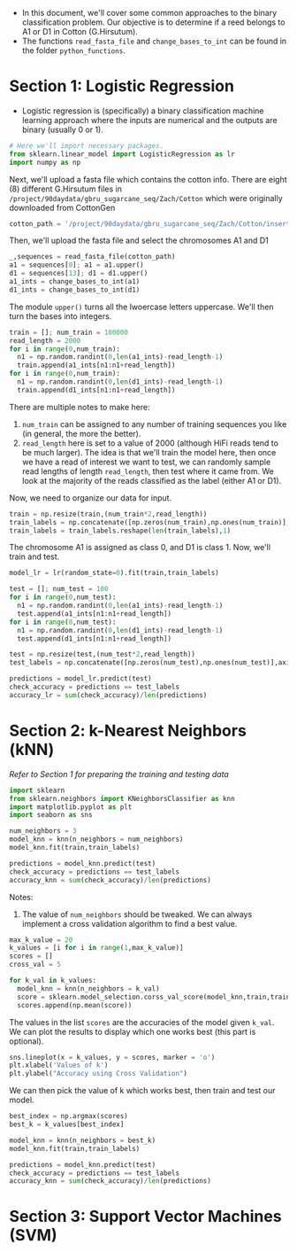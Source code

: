 - In this document, we'll cover some common approaches to the binary classification problem.  Our objective is to determine if a reed belongs to A1 or D1 in Cotton (G.Hirsutum).
- The functions ```read_fasta_file``` and ```change_bases_to_int``` can be found in the folder ```python_functions```.



# Section 1: Logistic Regression
- Logistic regression is (specifically) a binary classification machine learning approach where the inputs are numerical and the outputs are binary (usually 0 or 1).

```python
# Here we'll import necessary packages.
from sklearn.linear_model import LogisticRegression as lr
import numpy as np
```

Next, we'll upload a fasta file which contains the cotton info.  There are eight (8) different G.Hirsutum files in ```/project/90daydata/gbru_sugarcane_seq/Zach/Cotton``` which were originally downloaded from CottonGen
```python
cotton_path = '/project/90daydata/gbru_sugarcane_seq/Zach/Cotton/insert_cotton_file_of_interest_here.fa'
```

Then, we'll upload the fasta file and select the chromosomes A1 and D1
```python
_,sequences = read_fasta_file(cotton_path)
a1 = sequences[0]; a1 = a1.upper()
d1 = sequences[13]; d1 = d1.upper()
a1_ints = change_bases_to_int(a1)
d1_ints = change_bases_to_int(d1)
```
The module ```upper()``` turns all the lwoercase letters uppercase.  We'll then turn the bases into integers.  

```python
train = []; num_train = 100000
read_length = 2000
for i in range(0,num_train):
  n1 = np.random.randint(0,len(a1_ints)-read_length-1)
  train.append(a1_ints[n1:n1+read_length])
for i in range(0,num_train):
  n1 = np.random.randint(0,len(d1_ints)-read_length-1)
  train.append(d1_ints[n1:n1+read_length])
```

There are multiple notes to make here:
1.  ```num_train``` can be assigned to any number of training sequences you like (in general, the more the better).
2.  ```read_length``` here is set to a value of 2000 (although HiFi reads tend to be much larger).  The idea is that we'll train the model here, then once we have a read of interest we want to test, we can randomly sample read lengths of length ```read_length```, then test where it came from.  We look at the majority of the reads classified as the label (either A1 or D1).

Now, we need to organize our data for input.
```python
train = np.resize(train,(num_train*2,read_length))
train_labels = np.concatenate([np.zeros(num_train),np.ones(num_train)],axis=0)
train_labels = train_labels.reshape(len(train_labels),1)
```

The chromosome A1 is assigned as class 0, and D1 is class 1.  Now, we'll train and test.

```python
model_lr = lr(random_state=0).fit(train,train_labels)

test = []; num_test = 100
for i in range(0,num_test):
  n1 = np.random.randint(0,len(a1_ints)-read_length-1)
  test.append(a1_ints[n1:n1+read_length])
for i in range(0,num_test):
  n1 = np.random.randint(0,len(d1_ints)-read_length-1)
  test.append(d1_ints[n1:n1+read_length])

test = np.resize(test,(num_test*2,read_length))
test_labels = np.concatenate([np.zeros(num_test),np.ones(num_test)],axis=0)

predictions = model_lr.predict(test)
check_accuracy = predictions == test_labels
accuracy_lr = sum(check_accuracy)/len(predictions)
```

# Section 2:  k-Nearest Neighbors (kNN)
*Refer to Section 1 for preparing the training and testing data*

```python
import sklearn
from sklearn.neighbors import KNeighborsClassifier as knn
import matplotlib.pyplot as plt
import seaborn as sns

num_neighbors = 3
model_knn = knn(n_neighbors = num_neighbors)
model_knn.fit(train,train_labels)

predictions = model_knn.predict(test)
check_accuracy = predictions == test_labels
accuracy_knn = sum(check_accuracy)/len(predictions)
```

Notes:
1.  The value of ```num_neighbors``` should  be tweaked.  We can always implement a cross validation algorithm to find a best value.  

```python
max_k_value = 20
k_values = [i for i in range(1,max_k_value)]
scores = []
cross_val = 5

for k_val in k_values:
  model_knn = knn(n_neighbors = k_val)
  score = sklearn.model_selection.corss_val_score(model_knn,train,train_labels,cv = cross_val)
  scores.append(np.mean(score))
```

The values in the list ```scores``` are the accuracies of the model given ```k_val```.  We can plot the results to display which one works best (this part is optional).

```python
sns.lineplot(x = k_values, y = scores, marker = 'o')
plt.xlabel('Values of k')
plt.ylabel("Accuracy using Cross Validation")
```

We can then pick the value of k which works best, then train and test our model.

```python
best_index = np.argmax(scores)
best_k = k_values[best_index]

model_knn = knn(n_neighbors = best_k)
model_knn.fit(train,train_labels)

predictions = model_knn.predict(test)
check_accuracy = predictions == test_labels
accuracy_knn = sum(check_accuracy)/len(predictions)
```


# Section 3:  Support Vector Machines (SVM)
